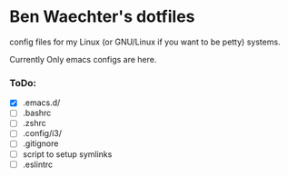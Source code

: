 # Ben Waechter's dotfiles
config files for my Linux (or GNU/Linux if you want to be petty) systems. 

Currently Only emacs configs are here.  

### ToDo: 
- [x] .emacs.d/
- [ ] .bashrc
- [ ] .zshrc
- [ ] .config/i3/
- [ ] .gitignore
- [ ] script to setup symlinks 
- [ ] .eslintrc

